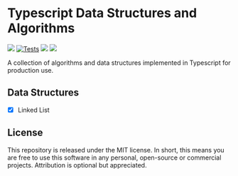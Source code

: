 # Typescript Data Structures and Algorithms

![](https://img.shields.io/github/v/release/jeffzh4ng/dsa-ts)
[![Tests](https://github.com/jeffzh4ng/dsa-ts/workflows/Tests/badge.svg)](https://github.com/jeffzh4ng/dsa-ts/actions?query=branch%3Amaster++)
![](https://img.shields.io/codecov/c/github/jeffzh4ng/dsa-ts)
![](https://img.shields.io/github/license/jeffzh4ng/dsa-ts)

A collection of algorithms and data structures implemented in Typescript for
production use.

## Data Structures

- [x] Linked List

## License

This repository is released under the MIT license. In short, this means you are free to use this software in any personal, open-source or commercial projects. Attribution is optional but appreciated.
